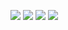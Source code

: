 ![](https://i.imgur.com/AOTlkBK.png)
![](https://i.imgur.com/kxiUhFO.png)
![](https://i.imgur.com/CS2zIuU.png)
![](https://i.imgur.com/Btv8qOl.png)
